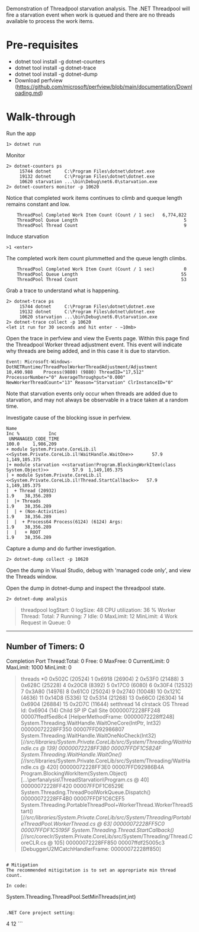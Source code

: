 Demonstration of Threadpool starvation analysis.  The .NET Threadpool will fire a starvation event when work is queued and there are no threads available to process the work items.

# Pre-requisites

 - dotnet tool install -g dotnet-counters
 - dotnet tool install -g dotnet-trace
 - dotnet tool install -g dotnet-dump
 - Download perfview (https://github.com/microsoft/perfview/blob/main/documentation/Downloading.md)

# Walk-through

Run the app
```
1> dotnet run
```

Monitor
```
2> dotnet-counters ps
     15744 dotnet     C:\Program Files\dotnet\dotnet.exe
     19132 dotnet     C:\Program Files\dotnet\dotnet.exe
     10620 starvation ...\bin\Debug\net6.0\starvation.exe
2> dotnet-counters monitor -p 10620
```

Notice that completed work items continues to climb and queque length remains constant and low.
```
    ThreadPool Completed Work Item Count (Count / 1 sec)   6,774,822
    ThreadPool Queue Length                                        5
    ThreadPool Thread Count                                        9
```

Induce starvation
```
>1 <enter>
```

The completed work item count plummetted and the queue length climbs.
```
    ThreadPool Completed Work Item Count (Count / 1 sec)           0
    ThreadPool Queue Length                                       55
    ThreadPool Thread Count                                       53
```

Grab a trace to understand what is happening.
```
2> dotnet-trace ps
     15744 dotnet     C:\Program Files\dotnet\dotnet.exe
     19132 dotnet     C:\Program Files\dotnet\dotnet.exe
     10620 starvation ...\bin\Debug\net6.0\starvation.exe
2> dotnet-trace collect -p 10620
<let it run for 30 seconds and hit enter - ~10mb>
```

Open the trace in perfview and view the Events page.  Within this page find the Threadpool Worker thread adjustment event.  This event will indicate why threads are being added, and in this case it is due to starvtion.
```
Event: Microsoft-Windows-DotNETRuntime/ThreadPoolWorkerThreadAdjustment/Adjustment
10,490.988    Process(9880) (9880) ThreadID="17,512" ProcessorNumber="0" AverageThroughput="0.000" NewWorkerThreadCount="13" Reason="Starvation" ClrInstanceID="0" 
```

Note that starvation events only occur when threads are added due to starvation, and may not always be observable in a trace taken at a random time.

Investigate cause of the blocking issue in perfview.
```
Name                                                                                   	 Inc %	         Inc
 UNMANAGED_CODE_TIME                                                                   	 100.0	   1,986,209
+ module System.Private.CoreLib.il <<System.Private.CoreLib.il!WaitHandle.WaitOne>>    	  57.9	1,149,105.375
|+ module starvation <<starvation!Program.BlockingWorkItem(class System.Object)>>      	  57.9	1,149,105.375
| + module System.Private.CoreLib.il <<System.Private.CoreLib.il!Thread.StartCallback>>	  57.9	1,149,105.375
|  + Thread (20932)                                                                    	   1.9	  38,356.289
|  |+ Threads                                                                          	   1.9	  38,356.289
|  | + (Non-Activities)                                                                	   1.9	  38,356.289
|  |  + Process64 Process(6124) (6124) Args:                                           	   1.9	  38,356.289
|  |   + ROOT                                                                          	   1.9	  38,356.289
```

Capture a dump and do further investigation.
```
2> dotnet-dump collect -p 10620
```

Open the dump in Visual Studio, debug with 'managed code only', and view the Threads window.

Open the dump in dotnet-dump and inspect the threadpool state.
```
2> dotnet-dump analysis

```
> threadpool
logStart: 0
logSize: 48
CPU utilization: 36 %
Worker Thread: Total: 7 Running: 7 Idle: 0 MaxLimit: 12 MinLimit: 4
Work Request in Queue: 0
--------------------------------------
Number of Timers: 0
--------------------------------------
Completion Port Thread:Total: 0 Free: 0 MaxFree: 0 CurrentLimit: 0 MaxLimit: 1000 MinLimit: 0
> threads
*0 0x502C (20524)
 1 0x6918 (26904)
 2 0x53F0 (21488)
 3 0x628C (25228)
 4 0x20C8 (8392)
 5 0x17C0 (6080)
 6 0x30F4 (12532)
 7 0x3A80 (14976)
 8 0x61C0 (25024)
 9 0x2740 (10048)
 10 0x121C (4636)
 11 0x14D8 (5336)
 12 0x5314 (21268)
 13 0x66C0 (26304)
 14 0x6904 (26884)
 15 0x2D7C (11644)
> setthread 14
> clrstack
OS Thread Id: 0x6904 (14)
        Child SP               IP Call Site
00000072228FF248 00007ffedf5ed8c4 [HelperMethodFrame: 00000072228ff248] System.Threading.WaitHandle.WaitOneCore(IntPtr, Int32)
00000072228FF350 00007FFD92986807 System.Threading.WaitHandle.WaitOneNoCheck(Int32) [/_/src/libraries/System.Private.CoreLib/src/System/Threading/WaitHandle.cs @ 139]
00000072228FF3B0 00007FFDF1C5824F System.Threading.WaitHandle.WaitOne() [/_/src/libraries/System.Private.CoreLib/src/System/Threading/WaitHandle.cs @ 420]
00000072228FF3E0 00007FFD92986B4A Program.BlockingWorkItem(System.Object) [...\perfanalysis\ThreadStarvation\Program.cs @ 40]
00000072228FF420 00007FFDF1C6529E System.Threading.ThreadPoolWorkQueue.Dispatch()
00000072228FF4B0 00007FFDF1C6CEF5 System.Threading.PortableThreadPool+WorkerThread.WorkerThreadStart() [/_/src/libraries/System.Private.CoreLib/src/System/Threading/PortableThreadPool.WorkerThread.cs @ 63]
00000072228FF5C0 00007FFDF1C5195F System.Threading.Thread.StartCallback() [/_/src/coreclr/System.Private.CoreLib/src/System/Threading/Thread.CoreCLR.cs @ 105]
00000072228FF850 00007ffdf25005c3 [DebuggerU2MCatchHandlerFrame: 00000072228ff850]
```

# Mitigation
The recommended mitigitation is to set an appropriate min thread count.

In code:
```
System.Threading.ThreadPool.SetMinThreads(int,int)
```

.NET Core project setting:
```
 <PropertyGroup>
    <ThreadPoolMinThreads>4</ThreadPoolMinThreads>
    <ThreadPoolMaxThreads>12</ThreadPoolMaxThreads>
  </PropertyGroup>
```
